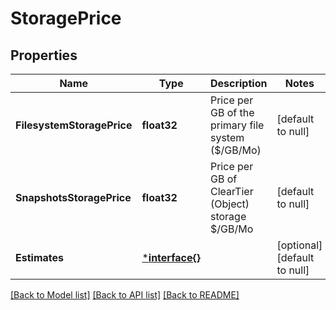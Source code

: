 # StoragePrice

## Properties
Name | Type | Description | Notes
------------ | ------------- | ------------- | -------------
**FilesystemStoragePrice** | **float32** | Price per GB of the primary file system ($/GB/Mo) | [default to null]
**SnapshotsStoragePrice** | **float32** | Price per GB of ClearTier (Object) storage $/GB/Mo | [default to null]
**Estimates** | [***interface{}**](interface{}.md) |  | [optional] [default to null]

[[Back to Model list]](../README.md#documentation-for-models) [[Back to API list]](../README.md#documentation-for-api-endpoints) [[Back to README]](../README.md)



